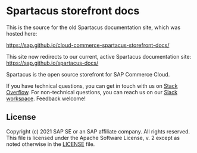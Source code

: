 # Spartacus storefront docs

This is the source for the old Spartacus documentation site, which was hosted here:

https://sap.github.io/cloud-commerce-spartacus-storefront-docs/

This site now redirects to our current, active Spartacus documentation site: https://sap.github.io/spartacus-docs/

Spartacus is the open source storefront for SAP Commerce Cloud.

If you have technical questions, you can get in touch with us on [Stack Overflow](https://stackoverflow.com/questions/tagged/spartacus-storefront). For non-technical questions, you can reach us on our [Slack workspace](https://join.slack.com/t/spartacus-storefront/shared_invite/zt-jekftqo0-HP6xt6IF~ffVB2cGG66fcQ). Feedback welcome!

## License

Copyright (c) 2021 SAP SE or an SAP affiliate company. All rights reserved.
This file is licensed under the Apache Software License, v. 2 except as noted otherwise in the [LICENSE](LICENSE) file.
